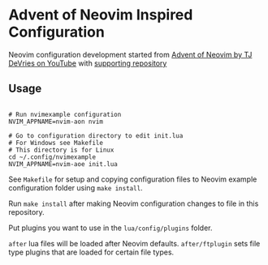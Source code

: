 # Advent of Neovim Inspired Configuration

Neovim configuration development started from
[Advent of Neovim by TJ DeVries on YouTube](https://www.youtube.com/watch?v=TQn2hJeHQbM&list=PLep05UYkc6wTyBe7kPjQFWVXTlhKeQejM&index=1)
with [supporting repository](https://github.com/tjdevries/advent-of-nvim/)

## Usage

```shell

# Run nvimexample configuration
NVIM_APPNAME=nvim-aon nvim

# Go to configuration directory to edit init.lua
# For Windows see Makefile
# This directory is for Linux
cd ~/.config/nvimexample
NVIM_APPNAME=nvim-aoe init.lua
```

See `Makefile` for setup and copying configuration files to Neovim example
configuration folder using `make install`.

Run `make install` after making Neovim configuration changes to file in this
repository.

Put plugins you want to use in the `lua/config/plugins` folder.

`after` lua files will be loaded after Neovim defaults. `after/ftplugin` sets
file type plugins that are loaded for certain file types.
